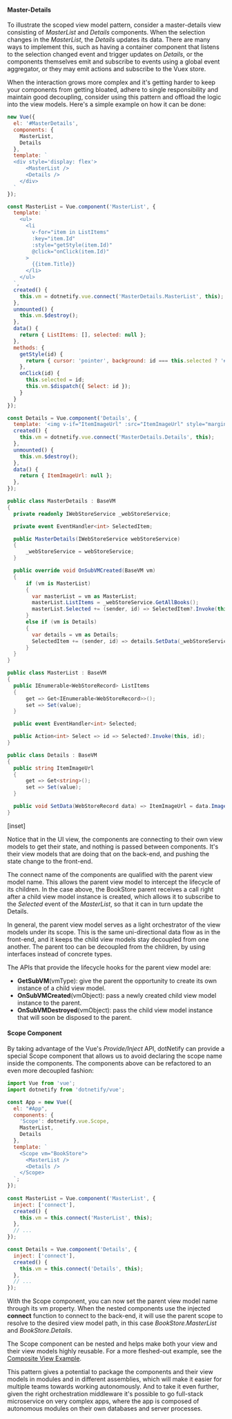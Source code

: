 #### Master-Details

To illustrate the scoped view model pattern, consider a master-details view consisting of _MasterList_ and _Details_ components. When the selection changes in the _MasterList_, the _Details_ updates its data. There are many ways to implement this, such as having a container component that listens to the selection changed event and trigger updates on _Details_, or the components themselves emit and subscribe to events using a global event aggregator, or they may emit actions and subscribe to the Vuex store.

When the interaction grows more complex and it's getting harder to keep your components from getting bloated, adhere to single responsibility and maintain good decoupling, consider using this pattern and offload the logic into the view models. Here's a simple example on how it can be done:

```jsx
new Vue({
  el: '#MasterDetails',
  components: {
    MasterList,
    Details
  },
  template: `
  <div style='display: flex'>
      <MasterList />
      <Details />
    </div>
  `
});

const MasterList = Vue.component('MasterList', {
  template: `
    <ul>
      <li 
        v-for="item in ListItems" 
        :key="item.Id" 
        :style="getStyle(item.Id)" 
        @click="onClick(item.Id)"
      >
        {{item.Title}}
      </li>  
    </ul>
  `,
  created() {
    this.vm = dotnetify.vue.connect('MasterDetails.MasterList', this);
  },
  unmounted() {
    this.vm.$destroy();
  },
  data() {
    return { ListItems: [], selected: null };
  },
  methods: {
    getStyle(id) {
      return { cursor: 'pointer', background: id === this.selected ? '#eee' : 'none' };
    },
    onClick(id) {
      this.selected = id;
      this.vm.$dispatch({ Select: id });
    }
  }
});

const Details = Vue.component('Details', {
  template: '<img v-if="ItemImageUrl" :src="ItemImageUrl" style="margin: 0 1rem" />',
  created() {
    this.vm = dotnetify.vue.connect('MasterDetails.Details', this);
  },
  unmounted() {
    this.vm.$destroy();
  },
  data() {
    return { ItemImageUrl: null };
  },  
});
```

```csharp
public class MasterDetails : BaseVM
{
  private readonly IWebStoreService _webStoreService;

  private event EventHandler<int> SelectedItem;

  public MasterDetails(IWebStoreService webStoreService)
  {
      _webStoreService = webStoreService;
  }

  public override void OnSubVMCreated(BaseVM vm)
  {
      if (vm is MasterList)
      {
        var masterList = vm as MasterList;
        masterList.ListItems = _webStoreService.GetAllBooks();
        masterList.Selected += (sender, id) => SelectedItem?.Invoke(this, id);
      }
      else if (vm is Details)
      {
        var details = vm as Details;
        SelectedItem += (sender, id) => details.SetData(_webStoreService.GetBookById(id));
      }
  }
}

public class MasterList : BaseVM
{
  public IEnumerable<WebStoreRecord> ListItems
  {
      get => Get<IEnumerable<WebStoreRecord>>();
      set => Set(value);
  }

  public event EventHandler<int> Selected;

  public Action<int> Select => id => Selected?.Invoke(this, id);
}

public class Details : BaseVM
{
  public string ItemImageUrl
  {
      get => Get<string>();
      set => Set(value);
  }

  public void SetData(WebStoreRecord data) => ItemImageUrl = data.ImageUrl;
}
```

[inset]

Notice that in the UI view, the components are connecting to their own view models to get their state, and nothing is passed between components. It's their view models that are doing that on the back-end, and pushing the state change to the front-end.

The connect name of the components are qualified with the parent view model name. This allows the parent view model to intercept the lifecycle of its children. In the case above, the BookStore parent receives a call right after a child view model instance is created, which allows it to subscribe to the _Selected_ event of the _MasterList_, so that it can in turn update the Details.

In general, the parent view model serves as a light orchestrator of the view models under its scope. This is the same uni-directional data flow as in the front-end, and it keeps the child view models stay decoupled from one another. The parent too can be decoupled from the children, by using interfaces instead of concrete types.

The APIs that provide the lifecycle hooks for the parent view model are:

- __GetSubVM__(vmType): give the parent the opportunity to create its own instance of a child view model.
- __OnSubVMCreated__(vmObject): pass a newly created child view model instance to the parent.
- __OnSubVMDestroyed__(vmObject): pass the child view model instance that will soon be disposed to the parent.

#### Scope Component

By taking advantage of the Vue's _Provide/Inject_ API, dotNetify can provide a special Scope component that allows us to avoid declaring the scope name inside the components. The components above can be refactored to an even more decoupled fashion:

```jsx
import Vue from 'vue';
import dotnetify from 'dotnetify/vue';

const App = new Vue({
  el: "#App",
  components: {
    'Scope': dotnetify.vue.Scope,
    MasterList,
    Details
  },
  template: `
    <Scope vm="BookStore">
      <MasterList />
      <Details />
    </Scope>  
  `;  
});
 
const MasterList = Vue.component('MasterList', {
  inject: ['connect'],
  created() {
    this.vm = this.connect('MasterList', this);
  },
  // ...
});

const Details = Vue.component('Details', {
  inject: ['connect'],
  created() {
    this.vm = this.connect('Details', this);
  },
  // ...
});
```

With the Scope component, you can now set the parent view model name through its vm property. When the nested components use the injected __connect__ function to connect to the back-end, it will use the parent scope to resolve to the desired view model path, in this case _BookStore.MasterList_ and _BookStore.Details_.

The Scope component can be nested and helps make both your view and their view models highly reusable. For a more fleshed-out example, see the [Composite View Example](/core/examples/compositeview).

This pattern gives a potential to package the components and their view models in modules and in different assemblies, which will make it easier for multiple teams towards working autonomously. And to take it even further, given the right orchestration middleware it's possible to go full-stack microservice on very complex apps, where the app is composed of autonomous modules on their own databases and server processes.